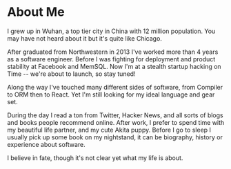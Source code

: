 # About Me

I grew up in Wuhan, a top tier city in China with 12 million population.  You may have not heard about it but it's quite like Chicago.

After graduated from Northwestern in 2013 I've worked more than 4 years as a software engineer.  Before I was fighting for deployment and product stability at Facebook and MemSQL. Now I'm at a stealth startup hacking on Time -- we're about to launch, so stay tuned!

Along the way I've touched many different sides of software, from Compiler to ORM then to React.  Yet I'm still looking for my ideal language and gear set.

During the day I read a ton from Twitter, Hacker News, and all sorts of blogs and books people recommend online.  After work, I prefer to spend time with my beautiful life partner, and my cute Akita puppy.  Before I go to sleep I usually pick up some book on my nightstand, it can be biography, history or experience about software.

I believe in fate, though it's not clear yet what my life is about.
